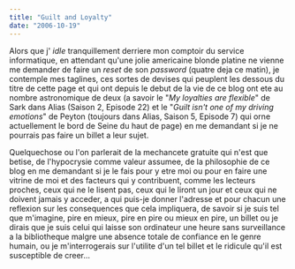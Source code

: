 ```yaml
---
title: "Guilt and Loyalty"
date: "2006-10-19"
---
```


Alors que j' _idle_ tranquillement derriere mon comptoir du service informatique, en attendant qu'une jolie americaine blonde platine ne vienne me demander de faire un _reset_ de son _password_ (quatre deja ce matin), je contemple mes taglines, ces sortes de devises qui peuplent les dessous du titre de cette page et qui ont depuis le debut de la vie de ce blog ont ete au nombre astronomique de deux (a savoir le "_My loyalties are flexible_" de Sark dans Alias (Saison 2, Episode 22) et le "_Guilt isn't one of my driving emotions_" de Peyton (toujours dans Alias, Saison 5, Episode 7) qui orne actuellement le bord de Seine du haut de page) en me demandant si je ne pourrais pas faire un billet a leur sujet.

Quelquechose ou l'on parlerait de la mechancete gratuite qui n'est que betise, de l'hypocrysie comme valeur assumee, de la philosophie de ce blog en me demandant si je le fais pour y etre moi ou pour en faire une vitrine de moi et des facteurs qui y contribuent, comme les lecteurs proches, ceux qui ne le lisent pas, ceux qui le liront un jour et ceux qui ne doivent jamais y acceder, a qui puis-je donner l'adresse et pour chacun une reflexion sur les consequences que cela impliquera, de savoir si je suis tel que m'imagine, pire en mieux, pire en pire ou mieux en pire, un billet ou je dirais que je suis celui qui laisse son ordinateur une heure sans surveillance a la bibliotheque malgre une absence totale de confiance en le genre humain, ou je m'interrogerais sur l'utilite d'un tel billet et le ridicule qu'il est susceptible de creer...
